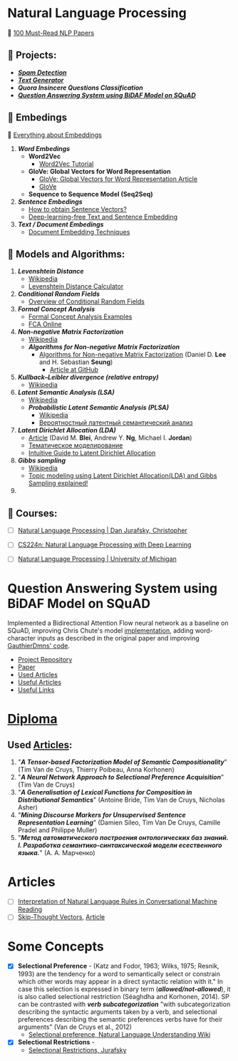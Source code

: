 # Natural Language Processing 

🔹 [100 Must-Read NLP Papers](http://masatohagiwara.net/100-nlp-papers/)

## 🔺 Projects:
  - [**_Spam Detection_**](https://github.com/ElizaLo/ML-with-Jupiter#spam-detection)
  - [**_Text Generator_**](https://github.com/ElizaLo/ML-with-Jupiter#text-generator)
  - **_Quora Insincere Questions Classification_**
  - [**_Question Answering System using BiDAF Model on SQuAD_**](https://github.com/ElizaLo/Question-Answering-based-on-SQuAD)

## 🔺 Embedings

🔹 [Everything about Embeddings](https://medium.com/@b.terryjack/nlp-everything-about-word-embeddings-9ea21f51ccfe)

  1. **_Word Embedings_**
      - **Word2Vec**
        - [Word2Vec Tutorial](http://mccormickml.com/2017/01/11/word2vec-tutorial-part-2-negative-sampling/)
      - **GloVe: Global Vectors for Word Representation**
        - [GloVe: Global Vectors for Word Representation Article](https://nlp.stanford.edu/pubs/glove.pdf)
        - [GloVe](https://nlp.stanford.edu/projects/glove/)
      - **Sequence to Sequence Model (Seq2Seq)**
  2. **_Sentence Embedings_**
      - [How to obtain Sentence Vectors?](https://medium.com/explorations-in-language-and-learning/how-to-obtain-sentence-vectors-2a6d88bd3c8b)
      - [Deep-learning-free Text and Sentence Embedding](https://www.offconvex.org/2018/06/17/textembeddings/)
  3. **_Text / Document Embedings_**
      - [Document Embedding Techniques](https://towardsdatascience.com/document-embedding-techniques-fed3e7a6a25d)
      
## 🔺 Models and Algorithms:      
  1. **_Levenshtein Distance_**
      - [Wikipedia](https://en.wikipedia.org/wiki/Levenshtein_distance)
      - [Levenshtein Distance Calculator](https://phiresky.github.io/levenshtein-demo/)
  2. **_Conditional Random Fields_**
      - [Overview of Conditional Random Fields](https://medium.com/ml2vec/overview-of-conditional-random-fields-68a2a20fa541)
  3. **_Formal Concept Analysis_**
      - [Formal Concept Analysis Examples](https://www.upriss.org.uk/fca/examples.html)
      - [FCA Online](https://fca-tools-bundle.com)
  4. **_Non-negative Matrix Factorization_**
      - [Wikipedia](https://en.wikipedia.org/wiki/Non-negative_matrix_factorization)
      - **_Algorithms for Non-negative Matrix Factorization_**
        - [Algorithms for Non-negative Matrix Factorization](https://www.researchgate.net/publication/2538030_Algorithms_for_Non-negative_Matrix_Factorization) (Daniel D. **Lee** and H. Sebastian **Seung**) 
          - [Article at GitHub](https://github.com/ElizaLo/NLP/blob/master/Articles/Algorithms_for_Non-negative_Matrix_Factorization.pdf)
   5. **_Kullback–Leibler divergence (relative entropy)_**
       - [Wikipedia](https://en.wikipedia.org/wiki/Kullback–Leibler_divergence)
   6. **_Latent Semantic Analysis (LSA)_**
       - [Wikipedia](https://en.wikipedia.org/wiki/Latent_semantic_analysis)
       - **_Probabilistic Latent Semantic Analysis (PLSA)_**
          - [Wikipedia](https://en.wikipedia.org/wiki/Probabilistic_latent_semantic_analysis)
          - [Вероятностный латентный семантический анализ](http://www.machinelearning.ru/wiki/index.php?title=Вероятностный_латентный_семантический_анализ)
   7. **_Latent Dirichlet Allocation (LDA)_**
      - [Article](http://www.jmlr.org/papers/volume3/blei03a/blei03a.pdf) (David M. **Blei**, Andrew Y. **Ng**, Michael I. **Jordan**)
      - [Тематическое моделирование](http://www.machinelearning.ru/wiki/index.php?%20title=Тематическое_моделирование#.D0.9B.D0.B0.D1.82.D0.B5.%20D0.BD.D1.82.D0.BD.D0.BE.D0.B5_.D1.80.D0.B0.D0.B7.D0.BC.D0.%20B5.D1.89.D0.B5.D0.BD.D0.B8.D0.B5_.D0.94.D0.B8.D1.80.D0.B8.D1%20.85.D0.BB.D0.B5)
      - [Intuitive Guide to Latent Dirichlet Allocation](https://towardsdatascience.com/light-on-math-machine-learning-intuitive-guide-to-latent-dirichlet-allocation-437c81220158)
   8. **_Gibbs sampling_**
      - [Wikipedia](https://en.wikipedia.org/wiki/Gibbs_sampling)
      - [Topic modeling using Latent Dirichlet Allocation(LDA) and Gibbs Sampling explained!](https://medium.com/analytics-vidhya/topic-modeling-using-lda-and-gibbs-sampling-explained-49d49b3d1045)
   9. 

## 🔺 Courses:
  - [ ] [Natural Language Processing | Dan Jurafsky, Christopher](https://www.youtube.com/playlist?list=PLQiyVNMpDLKnZYBTUOlSI9mi9wAErFtFm)
  - [ ] [CS224n: Natural Language Processing with Deep Learning](http://web.stanford.edu/class/cs224n/)
  - [ ] [Natural Language Processing | University of Michigan](https://www.youtube.com/playlist?list=PLLssT5z_DsK8BdawOVCCaTCO99Ya58ryR)


# Question Answering System using BiDAF Model on SQuAD

Implemented a Bidirectional Attention Flow neural network as a baseline on SQuAD, improving Chris Chute's model [implementation](https://github.com/chrischute/squad/blob/master/layers.py), adding word-character inputs as described in the original paper and improving [GauthierDmns' code](https://github.com/GauthierDmn/question_answering).

  - [Project Repository](https://github.com/ElizaLo/Question-Answering-based-on-SQuAD)
  - [Paper](https://github.com/ElizaLo/NLP/blob/master/Question%20Answering%20System/Question%20Answering%20System%20based%20on%20SQuAD.pdf)
  - [Used Articles](https://github.com/ElizaLo/NLP/tree/master/Question%20Answering%20System/Articles)
  - [Useful Articles](https://github.com/ElizaLo/Question-Answering-based-on-SQuAD#useful-articles)
  - [Useful Links](https://github.com/ElizaLo/Question-Answering-based-on-SQuAD#useful-links)
  
 # [Diploma](https://github.com/ElizaLo/NLP/tree/master/Diploma/Articles)
 
 ## Used [Articles](https://github.com/ElizaLo/NLP/tree/master/Diploma/Articles):

1. "**_A Tensor-based Factorization Model of Semantic Compositionality_**" (Tim Van de Cruys, Thierry Poibeau, Anna Korhonen)
2. "**_A Neural Network Approach to Selectional Preference Acquisition_**" (Tim Van de Cruys)
3. "**_A Generalisation of Lexical Functions for Composition in Distributional Semantics_**" (Antoine Bride, Tim Van de Cruys, Nicholas Asher)
4. "**_Mining Discourse Markers
for Unsupervised Sentence Representation Learning_**" (Damien Sileo, Tim Van De Cruys, Camille Pradel and Philippe Muller)
5. "**_Метод автоматического построения онтологических баз знаний. I. Разработка семантико-синтаксической модели есественного языка._**" (А. А. Марченко)
  
  # Articles
  
  - [ ] [Interpretation of Natural Language Rules in Conversational Machine Reading](https://arxiv.org/abs/1809.01494)
  - [ ] [Skip-Thought Vectors](https://github.com/ElizaLo/NLP/blob/master/University%20Course%20of%20NLP/Articles/5950-skip-thought-vectors.pdf), [Article](https://arxiv.org/abs/1506.06726)
  
 # Some Concepts
 
 - [x] **Selectional Preference** - (Katz and Fodor, 1963; Wilks, 1975; Resnik, 1993) are the tendency for a word to semantically select or constrain which other words may appear in a direct syntactic relation with it." In case this selection is expressed in binary term (**_allowed/not-allowed_**), it is also called selectional restriction (Séaghdha and Korhonen, 2014). SP can be contrasted with **_verb subcategorization_** "with subcategorization describing the syntactic arguments taken by a verb, and selectional preferences describing the semantic preferences verbs have for their arguments" (Van de Cruys et al., 2012)
    - [Selectional preference, Natural Language Understanding Wiki](https://natural-language-understanding.fandom.com/wiki/Selectional_preference)
 - [x] **Selectional Restrictions** - 
    - [Selectional Restrictions, Jurafsky](https://web.stanford.edu/~jurafsky/slp3/slides/22_select.pdf)
